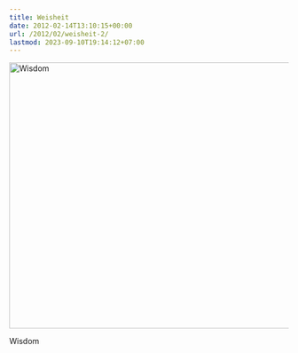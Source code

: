 ```yaml
---
title: Weisheit
date: 2012-02-14T13:10:15+00:00
url: /2012/02/weisheit-2/
lastmod: 2023-09-10T19:14:12+07:00
---
```

<div class="media photo image">
  <a href="http://www.flickr.com/photos/schreibblogade/6771452919/" title="Wisdom by Patrick Kollitsch, on Flickr"><img src="//farm8.staticflickr.com/7146/6771452919_d6bae93a31_z.jpg" width="640" height="480" alt="Wisdom" /></a></p>

  <p>
    Wisdom
  </p>
</div>
